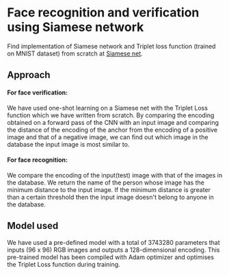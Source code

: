 # Face recognition and verification using Siamese network

Find implementation of Siamese network and Triplet loss function (trained on MNIST dataset) from scratch at [Siamese net](https://github.com/susiejojo/CNN_projects/tree/master/Siamese_net_MNIST).

## Approach

#### For face verification:

We have used one-shot learning on a Siamese net with the Triplet Loss function which we have written from scratch. By comparing the encoding obtained on a forward pass of the CNN with an input image and comparing the distance of the encoding of the anchor from the encoding of a positive image and that of a negative image, we can find out which image in the database the input image is most similar to.

#### For face recognition:

We compare the encoding of the input(test) image with that of the images in the database. We return the name of the person whose image has the minimum distance to the input image. If the minimum distance is greater than a certain threshold then the input image doesn't belong to anyone in the database.

## Model used

We have used a pre-defined model with a total of 3743280 parameters that inputs (96 x 96) RGB images and outputs a 128-dimensional encoding. This pre-trained model has been compiled with Adam optimizer and optimises the Triplet Loss function during training.
